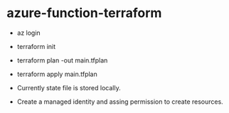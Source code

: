 # azure-function-terraform


 - az login
 - terraform init
 - terraform plan -out main.tfplan
 - terraform apply main.tfplan

 - Currently state file is stored locally.
 - Create a managed identity and assing permission to create resources.
